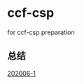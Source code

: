 # ccf-csp
for ccf-csp preparation
## 总结
[202006-1](https://github.com/dmc4/ccf-csp/blob/main/202006-1/main.cpp)


